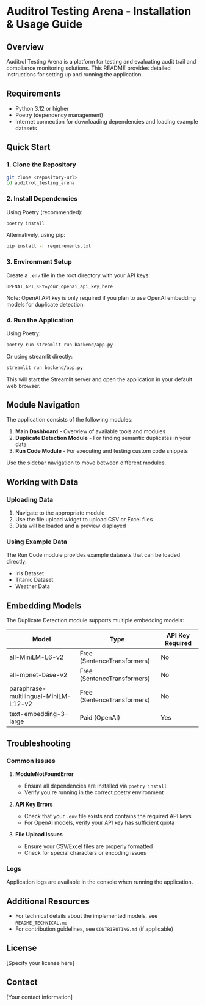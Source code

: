 # Auditrol Testing Arena - Installation & Usage Guide

## Overview

Auditrol Testing Arena is a platform for testing and evaluating audit trail and compliance monitoring solutions. This README provides detailed instructions for setting up and running the application.

## Requirements

- Python 3.12 or higher
- Poetry (dependency management)
- Internet connection for downloading dependencies and loading example datasets

## Quick Start

### 1. Clone the Repository

```bash
git clone <repository-url>
cd auditrol_testing_arena
```

### 2. Install Dependencies

Using Poetry (recommended):

```bash
poetry install
```

Alternatively, using pip:

```bash
pip install -r requirements.txt
```

### 3. Environment Setup

Create a `.env` file in the root directory with your API keys:

```
OPENAI_API_KEY=your_openai_api_key_here
```

Note: OpenAI API key is only required if you plan to use OpenAI embedding models for duplicate detection.

### 4. Run the Application

Using Poetry:

```bash
poetry run streamlit run backend/app.py
```

Or using streamlit directly:

```bash
streamlit run backend/app.py
```

This will start the Streamlit server and open the application in your default web browser.

## Module Navigation

The application consists of the following modules:

1. **Main Dashboard** - Overview of available tools and modules
2. **Duplicate Detection Module** - For finding semantic duplicates in your data
3. **Run Code Module** - For executing and testing custom code snippets

Use the sidebar navigation to move between different modules.

## Working with Data

### Uploading Data

1. Navigate to the appropriate module
2. Use the file upload widget to upload CSV or Excel files
3. Data will be loaded and a preview displayed

### Using Example Data

The Run Code module provides example datasets that can be loaded directly:
- Iris Dataset
- Titanic Dataset
- Weather Data

## Embedding Models

The Duplicate Detection module supports multiple embedding models:

| Model | Type | API Key Required |
|-------|------|------------------|
| all-MiniLM-L6-v2 | Free (SentenceTransformers) | No |
| all-mpnet-base-v2 | Free (SentenceTransformers) | No |
| paraphrase-multilingual-MiniLM-L12-v2 | Free (SentenceTransformers) | No |
| text-embedding-3-large | Paid (OpenAI) | Yes |

## Troubleshooting

### Common Issues

1. **ModuleNotFoundError**
   - Ensure all dependencies are installed via `poetry install`
   - Verify you're running in the correct poetry environment

2. **API Key Errors**
   - Check that your `.env` file exists and contains the required API keys
   - For OpenAI models, verify your API key has sufficient quota

3. **File Upload Issues**
   - Ensure your CSV/Excel files are properly formatted
   - Check for special characters or encoding issues

### Logs

Application logs are available in the console when running the application.

## Additional Resources

- For technical details about the implemented models, see `README_TECHNICAL.md`
- For contribution guidelines, see `CONTRIBUTING.md` (if applicable)

## License

[Specify your license here]

## Contact

[Your contact information]

